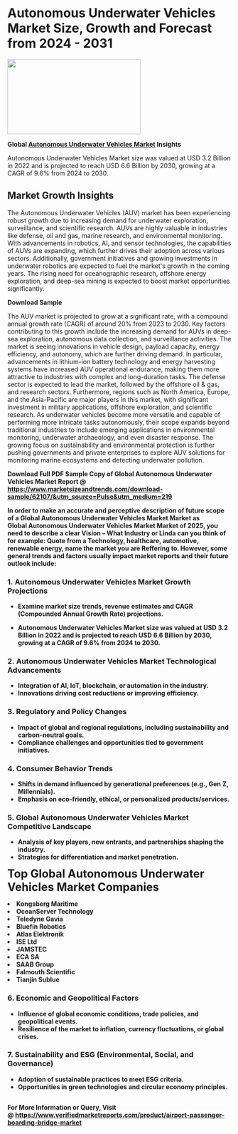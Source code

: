 <H1>Autonomous Underwater Vehicles Market Size, Growth and Forecast from 2024 - 2031</H1><img class="aligncenter size-medium wp-image-584254" src="https://thirdeyenews.in/wp-content/uploads/2024/09/Global-Market-Research-300x168.jpeg" alt="" width="300" height="168" /><p><strong>Global&nbsp;<a href="https://www.marketsizeandtrends.com/download-sample/62107/&amp;utm_source=Pulse&amp;utm_medium=219">Autonomous Underwater Vehicles Market</a> Insights</strong></p><p>Autonomous Underwater Vehicles Market size was valued at USD 3.2 Billion in 2022 and is projected to reach USD 6.6 Billion by 2030, growing at a CAGR of 9.6% from 2024 to 2030.</p><p><h2>Market Growth Insights</h2> <p>The Autonomous Underwater Vehicles (AUV) market has been experiencing robust growth due to increasing demand for underwater exploration, surveillance, and scientific research. AUVs are highly valuable in industries like defense, oil and gas, marine research, and environmental monitoring. With advancements in robotics, AI, and sensor technologies, the capabilities of AUVs are expanding, which further drives their adoption across various sectors. Additionally, government initiatives and growing investments in underwater robotics are expected to fuel the market's growth in the coming years. The rising need for oceanographic research, offshore energy exploration, and deep-sea mining is expected to boost market opportunities significantly.</p> <p><strong>Download Sample</strong></p> <p>The AUV market is projected to grow at a significant rate, with a compound annual growth rate (CAGR) of around 20% from 2023 to 2030. Key factors contributing to this growth include the increasing demand for AUVs in deep-sea exploration, autonomous data collection, and surveillance activities. The market is seeing innovations in vehicle design, payload capacity, energy efficiency, and autonomy, which are further driving demand. In particular, advancements in lithium-ion battery technology and energy harvesting systems have increased AUV operational endurance, making them more attractive to industries with complex and long-duration tasks. The defense sector is expected to lead the market, followed by the offshore oil & gas, and research sectors. Furthermore, regions such as North America, Europe, and the Asia-Pacific are major players in this market, with significant investment in military applications, offshore exploration, and scientific research. As underwater vehicles become more versatile and capable of performing more intricate tasks autonomously, their scope expands beyond traditional industries to include emerging applications in environmental monitoring, underwater archaeology, and even disaster response. The growing focus on sustainability and environmental protection is further pushing governments and private enterprises to explore AUV solutions for monitoring marine ecosystems and detecting underwater pollution. <p><strong></p><p><span class=""><strong>Download Full PDF Sample Copy of Global Autonomous Underwater Vehicles Market Report</strong> @ <a href="https://www.marketsizeandtrends.com/download-sample/62107/&amp;utm_source=Pulse&amp;utm_medium=219" target="_blank">https://www.marketsizeandtrends.com/download-sample/62107/&amp;utm_source=Pulse&amp;utm_medium=219</a></span></p><p>In order to make an accurate and perceptive description of future scope of a Global&nbsp;Autonomous Underwater Vehicles Market Market as Global&nbsp;Autonomous Underwater Vehicles Market Market of 2025, you need to describe a clear Vision &ndash; What Industry or Linda can you think of for example: Quote from a Technology, healthcare, automotive, renewable energy, name the market you are Reffering to. However, some general trends and factors usually impact market reports and their future outlook include:</p><h3>1.&nbsp;<strong>Autonomous Underwater Vehicles Market Growth Projections</strong></h3><ul><li>Examine market size trends, revenue estimates and CAGR (Compounded Annual Growth Rate) projections.</li><li><p>Autonomous Underwater Vehicles Market size was valued at USD 3.2 Billion in 2022 and is projected to reach USD 6.6 Billion by 2030, growing at a CAGR of 9.6% from 2024 to 2030.</p></li></ul><h3>2.&nbsp;<strong>Autonomous Underwater Vehicles Market Technological Advancements</strong></h3><ul><li>Integration of AI, IoT, blockchain, or automation in the industry.</li><li>Innovations driving cost reductions or improving efficiency.</li></ul><h3>3.&nbsp;<strong>Regulatory and Policy Changes</strong></h3><ul><li>Impact of global and regional regulations, including sustainability and carbon-neutral goals.</li><li>Compliance challenges and opportunities tied to government initiatives.</li></ul><h3>4.&nbsp;<strong>Consumer Behavior Trends</strong></h3><ul><li>Shifts in demand influenced by generational preferences (e.g., Gen Z, Millennials).</li><li>Emphasis on eco-friendly, ethical, or personalized products/services.</li></ul><h3>5.&nbsp;<strong>Global Autonomous Underwater Vehicles Market Competitive Landscape</strong></h3><ul><li>Analysis of key players, new entrants, and partnerships shaping the industry.</li><li>Strategies for differentiation and market penetration.</li></ul><p data-pm-slice="1 1 []"><span style="color: inherit; font-family: inherit; font-size: 25px;">Top Global Autonomous Underwater Vehicles Market Companies</span></p><div class="" data-test-id=""><p><li>Kongsberg Maritime</li><li> OceanServer Technology</li><li> Teledyne Gavia</li><li> Bluefin Robotics</li><li> Atlas Elektronik</li><li> ISE Ltd</li><li> JAMSTEC</li><li> ECA SA</li><li> SAAB Group</li><li> Falmouth Scientific</li><li> Tianjin Sublue</li></p></div><h3>6.&nbsp;<strong>Economic and Geopolitical Factors</strong></h3><ul><li>Influence of global economic conditions, trade policies, and geopolitical events.</li><li>Resilience of the market to inflation, currency fluctuations, or global crises.</li></ul><h3>7.&nbsp;<strong>Sustainability and ESG (Environmental, Social, and Governance)</strong></h3><ul><li>Adoption of sustainable practices to meet ESG criteria.</li><li>Opportunities in green technologies and circular economy principles.</li></ul><h2><strong style="font-size: 14px;">For More Information or Query, Visit @&nbsp;</strong><a style="background-color: #ffffff; font-size: 14px;" href="https://www.marketsizeandtrends.com/report/autonomous-underwater-vehicles-market/" target="_blank">https://www.verifiedmarketreports.com/product/airport-passenger-boarding-bridge-market</a></h2>
